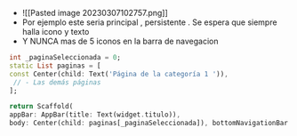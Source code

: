 - ![[Pasted image 20230307102757.png]]
- Por ejemplo este seria principal , persistente . Se espera que siempre halla icono y texto 
- Y NUNCA mas de 5 iconos  en la barra de navegacion 
``` dart
int _paginaSeleccionada = 0;
static List paginas = [ 
const Center(child: Text('Página de la categoría 1 ')), 
 // - Las demás páginas 
];

return Scaffold( 
appBar: AppBar(title: Text(widget.titulo)), 
body: Center(child: paginas[_paginaSeleccionada]), bottomNavigationBar: BottomNavigationBar( currentIndex: _paginaSeleccionada, onTap: (int indice) { setState(() { _paginaSeleccionada = indice; }); }, items: const [ BottomNavigationBarItem( icon: Icon(Icons.explore), label: 'Categoría 1', ), // - Las demás categorías ], ), );
```